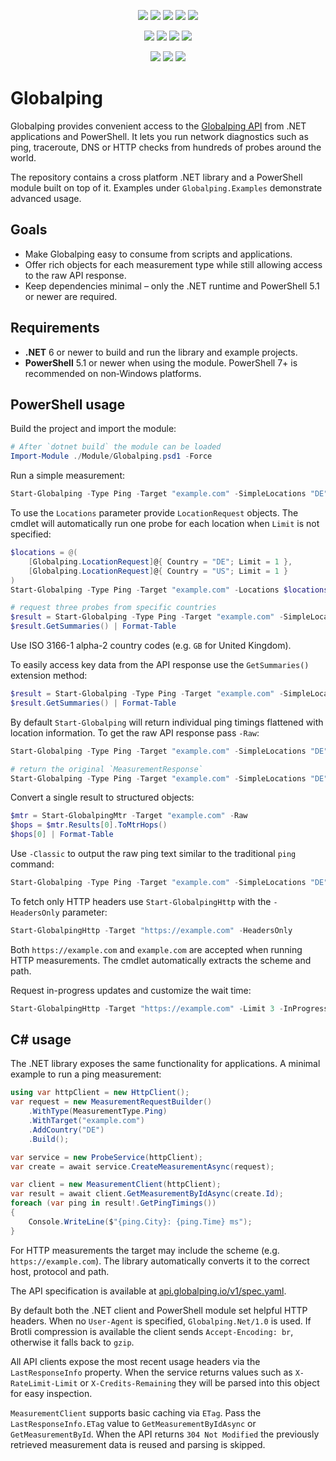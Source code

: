 <p align="center">
  <a href="https://github.com/EvotecIT/Globalping/actions/workflows/test-dotnet.yml"><img src="https://github.com/EvotecIT/Globalping/actions/workflows/test-dotnet.yml/badge.svg"></a>
  <a href="https://codecov.io/gh/EvotecIT/Globalping"><img src="https://codecov.io/gh/EvotecIT/Globalping/graph/badge.svg?token=BVO3QKQEHF" /></a>
  <a href="https://www.powershellgallery.com/packages/Globalping"><img src="https://img.shields.io/powershellgallery/p/Globalping.svg"></a>
  <a href="https://github.com/EvotecIT/Globalping"><img src="https://img.shields.io/github/languages/top/evotecit/Globalping.svg"></a>
  <a href="https://github.com/EvotecIT/Globalping"><img src="https://img.shields.io/github/languages/code-size/evotecit/Globalping.svg"></a>
</p>

<p align="center">
  <a href="https://github.com/EvotecIT/Globalping/actions/workflows/test-powershell-module.yml"><img src="https://github.com/EvotecIT/Globalping/actions/workflows/test-powershell-module.yml/badge.svg"></a>
  <a href="https://www.powershellgallery.com/packages/Globalping"><img src="https://img.shields.io/powershellgallery/v/Globalping.svg?label=powershell"></a>
  <a href="https://www.powershellgallery.com/packages/Globalping"><img src="https://img.shields.io/powershellgallery/vpre/Globalping.svg?label=powershell%20preview&colorB=yellow"></a>
  <a href="https://www.powershellgallery.com/packages/Globalping"><img src="https://img.shields.io/powershellgallery/dt/Globalping.svg"></a>
</p>

<p align="center">
  <a href="https://twitter.com/PrzemyslawKlys"><img src="https://img.shields.io/twitter/follow/PrzemyslawKlys.svg?label=Twitter%20%40PrzemyslawKlys&style=social"></a>
  <a href="https://evotec.xyz/hub"><img src="https://img.shields.io/badge/Blog-evotec.xyz-2A6496.svg"></a>
  <a href="https://www.linkedin.com/in/pklys"><img src="https://img.shields.io/badge/LinkedIn-pklys-0077B5.svg?logo=LinkedIn"></a>
</p>

# Globalping

Globalping provides convenient access to the [Globalping API](https://api.globalping.io/) from .NET applications and PowerShell. It lets you run network diagnostics such as ping, traceroute, DNS or HTTP checks from hundreds of probes around the world.

The repository contains a cross platform .NET library and a PowerShell module built on top of it. Examples under `Globalping.Examples` demonstrate advanced usage.

## Goals

* Make Globalping easy to consume from scripts and applications.
* Offer rich objects for each measurement type while still allowing access to the raw API response.
* Keep dependencies minimal – only the .NET runtime and PowerShell 5.1 or newer are required.

## Requirements

* **.NET** 6 or newer to build and run the library and example projects.
* **PowerShell** 5.1 or newer when using the module. PowerShell 7+ is recommended on non‑Windows platforms.

## PowerShell usage

Build the project and import the module:

```powershell
# After `dotnet build` the module can be loaded
Import-Module ./Module/Globalping.psd1 -Force
```

Run a simple measurement:

```powershell
Start-Globalping -Type Ping -Target "example.com" -SimpleLocations "DE" | Format-Table
```

To use the `Locations` parameter provide `LocationRequest` objects. The cmdlet will automatically run one probe for each location when `Limit` is not specified:

```powershell
$locations = @(
    [Globalping.LocationRequest]@{ Country = "DE"; Limit = 1 },
    [Globalping.LocationRequest]@{ Country = "US"; Limit = 1 }
)
Start-Globalping -Type Ping -Target "example.com" -Locations $locations | Format-Table
```

```powershell
# request three probes from specific countries
$result = Start-Globalping -Type Ping -Target "example.com" -SimpleLocations "DE", "US", "GB"
$result.GetSummaries() | Format-Table
```

Use ISO 3166-1 alpha-2 country codes (e.g. `GB` for United Kingdom).

To easily access key data from the API response use the `GetSummaries()` extension method:

```powershell
$result = Start-Globalping -Type Ping -Target "example.com" -SimpleLocations "DE"
$result.GetSummaries() | Format-Table
```

By default `Start-Globalping` will return individual ping timings flattened with
location information. To get the raw API response pass `-Raw`:

```powershell
Start-Globalping -Type Ping -Target "example.com" -SimpleLocations "DE" | Format-Table
```

```powershell
# return the original `MeasurementResponse`
Start-Globalping -Type Ping -Target "example.com" -SimpleLocations "DE" -Raw
```

Convert a single result to structured objects:

```powershell
$mtr = Start-GlobalpingMtr -Target "example.com" -Raw
$hops = $mtr.Results[0].ToMtrHops()
$hops[0] | Format-Table
```

Use `-Classic` to output the raw ping text similar to the traditional `ping` command:

```powershell
Start-Globalping -Type Ping -Target "example.com" -SimpleLocations "DE" -Classic
```

To fetch only HTTP headers use `Start-GlobalpingHttp` with the `-HeadersOnly` parameter:

```powershell
Start-GlobalpingHttp -Target "https://example.com" -HeadersOnly
```
Both `https://example.com` and `example.com` are accepted when running HTTP measurements. The cmdlet automatically extracts the scheme and path.

Request in-progress updates and customize the wait time:

```powershell
Start-GlobalpingHttp -Target "https://example.com" -Limit 3 -InProgressUpdates -WaitTime 60
```

## C# usage

The .NET library exposes the same functionality for applications. A minimal example to run a ping measurement:

```csharp
using var httpClient = new HttpClient();
var request = new MeasurementRequestBuilder()
    .WithType(MeasurementType.Ping)
    .WithTarget("example.com")
    .AddCountry("DE")
    .Build();

var service = new ProbeService(httpClient);
var create = await service.CreateMeasurementAsync(request);

var client = new MeasurementClient(httpClient);
var result = await client.GetMeasurementByIdAsync(create.Id);
foreach (var ping in result!.GetPingTimings())
{
    Console.WriteLine($"{ping.City}: {ping.Time} ms");
}
```

For HTTP measurements the target may include the scheme (e.g. `https://example.com`). The library automatically converts it to the correct host, protocol and path.

The API specification is available at [api.globalping.io/v1/spec.yaml](https://api.globalping.io/v1/spec.yaml).

By default both the .NET client and PowerShell module set helpful HTTP headers.
When no `User-Agent` is specified, `Globalping.Net/1.0` is used. If Brotli
compression is available the client sends `Accept-Encoding: br`, otherwise it
falls back to `gzip`.

All API clients expose the most recent usage headers via the `LastResponseInfo`
property. When the service returns values such as `X-RateLimit-Limit` or
`X-Credits-Remaining` they will be parsed into this object for easy inspection.

`MeasurementClient` supports basic caching via `ETag`. Pass the `LastResponseInfo.ETag`
value to `GetMeasurementByIdAsync` or `GetMeasurementById`. When the API returns
`304 Not Modified` the previously retrieved measurement data is reused and parsing
is skipped.
